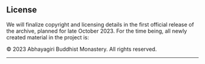 ## License
We will finalize copyright and licensing details in the first official release of the archive, planned for late October 2023. For the time being, all newly created material in the project is:

© 2023 Abhayagiri Buddhist Monastery. All rights reserved.

-----


